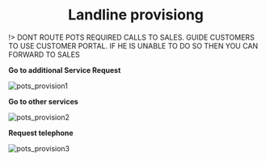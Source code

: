 <h1 align="center"> Landline provisiong </h1>


!> DONT ROUTE POTS REQUIRED CALLS TO SALES. GUIDE CUSTOMERS TO USE CUSTOMER PORTAL. IF HE IS UNABLE TO DO SO THEN YOU CAN FORWARD TO SALES


**Go to additional Service Request**

![pots_provision1](/_media/pots_provision1.png)

**Go to other services**

![pots_provision2](/_media/pots_provision2.png)

**Request telephone**

![pots_provision3](/_media/pots_provision3.png)